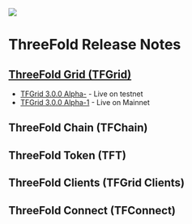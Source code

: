 
![](img/releasenotes.jpg)



# ThreeFold Release Notes 

## [ThreeFold Grid (TFGrid)](tfgrid_release_notes)

- [TFGrid 3.0.0 Alpha-](tfgrid_3.0.0.a2) - Live on testnet
- [TFGrid 3.0.0 Alpha-1](tfgrid_3.0.0.a1) - Live on Mainnet

## ThreeFold Chain (TFChain)


## ThreeFold Token (TFT)


## ThreeFold Clients (TFGrid Clients)


## ThreeFold Connect (TFConnect)



